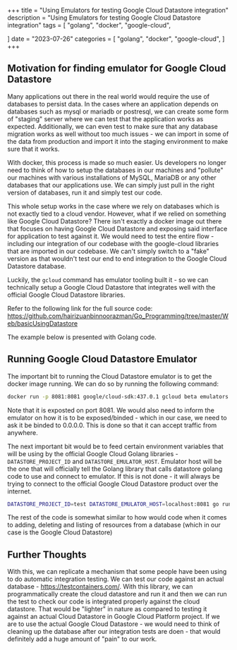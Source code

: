 +++
title = "Using Emulators for testing Google Cloud Datastore integration"
description = "Using Emulators for testing Google Cloud Datastore integration"
tags = [
    "golang",
    "docker",
    "google-cloud",

]
date = "2023-07-26"
categories = [
    "golang",
    "docker",
    "google-cloud",
]
+++

## Motivation for finding emulator for Google Cloud Datastore

Many applications out there in the real world would require the use of databases to persist data. In the cases where an application depends on databases such as mysql or mariadb or postresql, we can create some form of "staging" server where we can test that the application works as expected. Additionally, we can even test to make sure that any database migration works as well without too much issues - we can import in some of the data from production and import it into the staging environment to make sure that it works.

With docker, this process is made so much easier. Us developers no longer need to think of how to setup the databases in our machines and "pollute" our machines with various installations of MySQL, MariaDB or any other databases that our applications use. We can simply just pull in the right version of databases, run it and simply test our code. 

This whole setup works in the case where we rely on databases which is not exactly tied to a cloud vendor. However, what if we relied on something like Google Cloud Datastore? There isn't exactly a docker image out there that focuses on having Google Cloud Datastore and exposing said interface for application to test against it. We would need to test the entire flow - including our integration of our codebase with the google-cloud libraries that are imported in our codebase. We can't simply switch to a "fake" version as that wouldn't test our end to end integration to the Google Cloud Datastore database.

Luckily, the `gcloud` command has emulator tooling built it - so we can technically setup a Google Cloud Datastore that integrates well with the official Google Cloud Datastore libraries.

Refer to the following link for the full source code: https://github.com/hairizuanbinnoorazman/Go_Programming/tree/master/Web/basicUsingDatastore

The example below is presented with Golang code.

## Running Google Cloud Datastore Emulator

The important bit to running the Cloud Datastore emulator is to get the docker image running. We can do so by running the following command:

```bash
docker run -p 8081:8081 google/cloud-sdk:437.0.1 gcloud beta emulators datastore start --project=test --host-port=0.0.0.0:8081
```

Note that it is exposted on port 8081. We would also need to inform the emulator on how it is to be exposed/binded - which in our case, we need to ask it be binded to 0.0.0.0. This is done so that it can accept traffic from anywhere.

The next important bit would be to feed certain environment variables that will be using by the official Google Cloud Golang libraries - `DATASTORE_PROJECT_ID` and `DATASTORE_EMULATOR_HOST`. Emulator host will be the one that will officially tell the Golang library that calls datastore golang code to use and connect to emulator. If this is not done - it will always be trying to connect to the official Google Cloud Datastore product over the internet.

```bash
DATASTORE_PROJECT_ID=test DATASTORE_EMULATOR_HOST=localhost:8081 go run main.go
```

The rest of the code is somewhat similar to how would code when it comes to adding, deleting and listing of resources from a database (which in our case is the Google Cloud Datastore)

## Further Thoughts

With this, we can replicate a mechanism that some people have been using to do automatic integration testing. We can test our code against an actual database - https://testcontainers.com/. With this library, we can programmatically create the cloud datastore and run it and then we can run the test to check our code is integrated properly against the cloud datastore. That would be "lighter" in nature as compared to testing it against an actual Cloud Datastore in Google Cloud Platform project. If we are to use the actual Google Cloud Datastore - we would need to think of cleaning up the database after our integration tests are doen - that would definitely add a huge amount of "pain" to our work.
